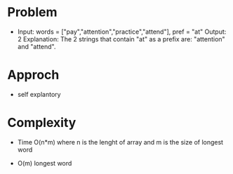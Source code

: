 # Problem
- Input: words = ["pay","attention","practice","attend"], pref = "at"
Output: 2
Explanation: The 2 strings that contain "at" as a prefix are: "attention" and "attend".

# Approch
- self explantory

# Complexity
- Time O(n*m) where n is the lenght of array and m is the size of longest word

- O(m) longest word